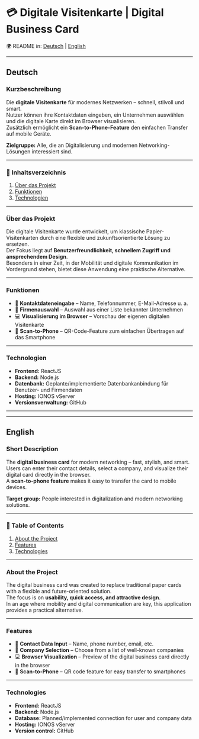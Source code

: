 # 💳 Digitale Visitenkarte | Digital Business Card

🌍 README in: [Deutsch](#deutsch) | [English](#english)

---

## Deutsch

### Kurzbeschreibung
Die **digitale Visitenkarte** für modernes Netzwerken – schnell, stilvoll und smart.  
Nutzer können ihre Kontaktdaten eingeben, ein Unternehmen auswählen und die digitale Karte direkt im Browser visualisieren.  
Zusätzlich ermöglicht ein **Scan-to-Phone-Feature** den einfachen Transfer auf mobile Geräte.

**Zielgruppe:** Alle, die an Digitalisierung und modernen Networking-Lösungen interessiert sind.  

---

### 📑 Inhaltsverzeichnis
1. [Über das Projekt](#über-das-projekt)  
2. [Funktionen](#funktionen)  
3. [Technologien](#technologien)  

---

### Über das Projekt
Die digitale Visitenkarte wurde entwickelt, um klassische Papier-Visitenkarten durch eine flexible und zukunftsorientierte Lösung zu ersetzen.  
Der Fokus liegt auf **Benutzerfreundlichkeit, schnellem Zugriff und ansprechendem Design**.  
Besonders in einer Zeit, in der Mobilität und digitale Kommunikation im Vordergrund stehen, bietet diese Anwendung eine praktische Alternative.

---

### Funktionen
- 📝 **Kontaktdateneingabe** – Name, Telefonnummer, E-Mail-Adresse u. a.  
- 🏢 **Firmenauswahl** – Auswahl aus einer Liste bekannter Unternehmen  
- 💻 **Visualisierung im Browser** – Vorschau der eigenen digitalen Visitenkarte  
- 📱 **Scan-to-Phone** – QR-Code-Feature zum einfachen Übertragen auf das Smartphone  

---

### Technologien
- **Frontend:** ReactJS  
- **Backend:** Node.js  
- **Datenbank:** Geplante/implementierte Datenbankanbindung für Benutzer- und Firmendaten  
- **Hosting:** IONOS vServer  
- **Versionsverwaltung:** GitHub  

---

---

## English

### Short Description
The **digital business card** for modern networking – fast, stylish, and smart.  
Users can enter their contact details, select a company, and visualize their digital card directly in the browser.  
A **scan-to-phone feature** makes it easy to transfer the card to mobile devices.

**Target group:** People interested in digitalization and modern networking solutions.  

---

### 📑 Table of Contents
1. [About the Project](#about-the-project)  
2. [Features](#features)  
3. [Technologies](#technologies)  

---

### About the Project
The digital business card was created to replace traditional paper cards with a flexible and future-oriented solution.  
The focus is on **usability, quick access, and attractive design**.  
In an age where mobility and digital communication are key, this application provides a practical alternative.

---

### Features
- 📝 **Contact Data Input** – Name, phone number, email, etc.  
- 🏢 **Company Selection** – Choose from a list of well-known companies  
- 💻 **Browser Visualization** – Preview of the digital business card directly in the browser  
- 📱 **Scan-to-Phone** – QR code feature for easy transfer to smartphones  

---

### Technologies
- **Frontend:** ReactJS  
- **Backend:** Node.js  
- **Database:** Planned/implemented connection for user and company data  
- **Hosting:** IONOS vServer  
- **Version control:** GitHub  
